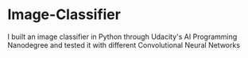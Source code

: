 # Image-Classifier
I built an image classifier in Python through Udacity's AI Programming Nanodegree and tested it with different Convolutional Neural Networks 
